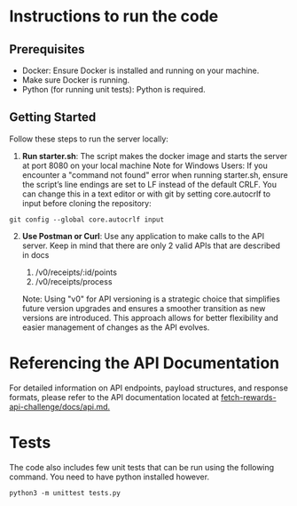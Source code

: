 # Instructions to run the code

## Prerequisites

- Docker: Ensure Docker is installed and running on your machine.
- Make sure Docker is running.
- Python (for running unit tests): Python is required.

## Getting Started

Follow these steps to run the server locally:

1. **Run starter.sh**:
   The script makes the docker image and starts the server at port 8080 on your local machine
   Note for Windows Users:
   If you encounter a "command not found" error when running starter.sh, ensure the script’s line endings are set to LF instead of the default CRLF. You can change this in a text editor or with git by setting core.autocrlf to input before cloning the repository:

```
git config --global core.autocrlf input
```

2. **Use Postman or Curl**:
   Use any application to make calls to the API server. Keep in mind that there are only 2 valid APIs that are described in docs

   1. /v0/receipts/:id/points
   2. /v0/receipts/process

   Note: Using "v0" for API versioning is a strategic choice that simplifies future version upgrades and ensures a smoother transition as new versions are introduced. This approach allows for better flexibility and easier management of changes as the API evolves.

# Referencing the API Documentation

For detailed information on API endpoints, payload structures, and response formats, please refer to the API documentation located at [fetch-rewards-api-challenge/docs/api.md.](https://github.com/mohitreddy03/fetch-rewards-api-challenge/blob/main/docs/api.md)

# Tests

The code also includes few unit tests that can be run using the following command. You need to have python installed however.

```
python3 -m unittest tests.py
```
